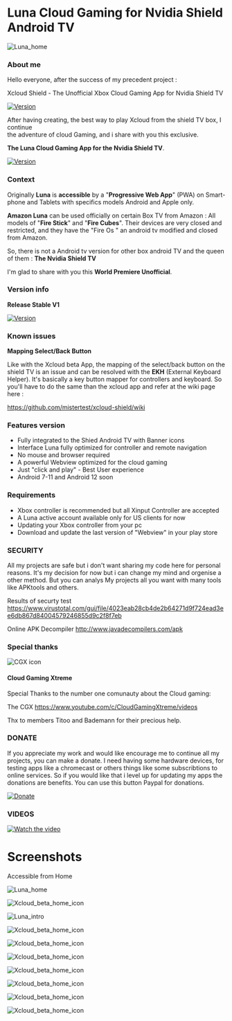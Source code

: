 
# Luna Cloud Gaming for Nvidia Shield Android TV




![Luna_home](https://github.com/mistertest/luna-shield/blob/main/images/luna_banner_app.png)




### About me


Hello everyone, after the success of my precedent project : 


Xcloud Shield - The Unofficial Xbox Cloud Gaming App for Nvidia Shield TV

[![Version](https://img.shields.io/badge/Xcloud%20Shield-V4.4-brightgreen.svg)](https://github.com/mistertest/xcloud-shield/releases/tag/version_4.4)

After having creating, the best way to play Xcloud from the shield TV box, I continue <br>
the adventure of cloud Gaming, and i share with you this exclusive.

**The Luna Cloud Gaming App for the Nvidia Shield TV**.

[![Version](https://img.shields.io/badge/Luna%20Shield-V1-violet.svg)](https://github.com/mistertest/luna-shield/releases/tag/luna_shield_V1)




### Context

Originally **Luna** is **accessible** by a "**Progressive Web App**" (PWA) on Smart-phone and Tablets with specifics models Android and Apple only. 

**Amazon Luna** can be used officially on certain Box TV from Amazon : All models of "**Fire Stick**" and "**Fire Cubes**". 
Their devices are very closed and restricted, and they have the "Fire Os " an android tv modified and closed from Amazon.

So, there is not a Android tv version for other box android TV and the queen of them : **The Nvidia Shield TV**

I'm glad to share with you this **World Premiere Unofficial**.





### Version info

 **Release Stable V1** 

[![Version](https://img.shields.io/badge/Luna%20Shield-V1-violet.svg)](https://github.com/mistertest/luna-shield/releases/tag/luna_shield_V1)



### Known issues


**Mapping Select/Back Button**

Like with the Xcloud beta App, the mapping of the select/back button on the shield TV is an issue and can be resolved with the **EKH** (External Keyboard Helper). It's basically a key button mapper for controllers and keyboard. So you'll have to do the same than the xcloud app and refer at the wiki page here :

 https://github.com/mistertest/xcloud-shield/wiki
 
 
 
 ### **Features version**

- Fully integrated to the Shied Android TV with Banner icons
- Interface Luna fully optimized for controller and remote navigation 
- No mouse and browser required
- A powerful Webview optimized for the cloud gaming 
- Just "click and play" - Best User experience
- Android 7-11 and Android 12 soon



### Requirements 

- Xbox controller is recommended but all Xinput Controller are accepted
- A Luna active account available only for US clients for now
- Updating your Xbox controller from your pc
- Download and update the last version of "Webview" in your play store 



### SECURITY

All my projects are safe but i don't want sharing my code here for personal reasons. It's my decision for now but i can change my mind and orgenise a other method. 
But you can analys My projects all you want with many tools like APKtools and others.

Results of securty test 
https://www.virustotal.com/gui/file/4023eab28cb4de2b64271d9f724ead3ee6db867d84004579246855d9c2f8f7eb


Online APK Decompiler 
http://www.javadecompilers.com/apk




 
 
 ### Special thanks
 
 ![CGX icon](https://github.com/mistertest/luna-shield/blob/main/images/unnamed.jpg)
 
 
 #### Cloud Gaming Xtreme
 
 Special Thanks to the number one comunauty about the Cloud gaming:
 
 The CGX 
 https://www.youtube.com/c/CloudGamingXtreme/videos
 
 Thx to members Titoo and Bademann  for their precious help.
 
 
 
 ### DONATE

If you appreciate my work and would like encourage me to continue all my projects, you can make a donate. I need having some hardware devices, for testing apps like a chromecast or  others things like some subscribtions to online services. So if you would like that i level up for updating my apps the donations are benefits. 
You can use this button Paypal for donations.

[![Donate](https://img.shields.io/badge/Donate-PayPal-green.svg)](https://www.paypal.com/paypalme/cmsxpert)
 
 
 
 ### VIDEOS
 
[![Watch the video](https://img.youtube.com/vi/-TUMwhcMQXY/maxresdefault.jpg)](https://www.youtube.com/watch?v=-TUMwhcMQXY)
 
 
 # **Screenshots**
 
 Accessible from Home
 
 ![Luna_home](https://github.com/mistertest/luna-shield/blob/main/images/luna_home1.png)
 
 ![Xcloud_beta_home_icon](https://github.com/mistertest/luna-shield/blob/main/images/luna_int1.png)
 
 ![Luna_intro](https://github.com/mistertest/luna-shield/blob/main/images/luna_int6.png)
 
 ![Xcloud_beta_home_icon](https://github.com/mistertest/luna-shield/blob/main/images/luna_int5.png)
 
 ![Xcloud_beta_home_icon](https://github.com/mistertest/luna-shield/blob/main/images/luna_int3.png)
 
 ![Xcloud_beta_home_icon](https://github.com/mistertest/luna-shield/blob/main/images/luna_int7.png)
 
 ![Xcloud_beta_home_icon](https://github.com/mistertest/luna-shield/blob/main/images/luna_game7.png)
 
 ![Xcloud_beta_home_icon](https://github.com/mistertest/luna-shield/blob/main/images/luna_game9.png)
 
 ![Xcloud_beta_home_icon](https://github.com/mistertest/luna-shield/blob/main/images/luna_game10.png)
 
 ![Xcloud_beta_home_icon](https://github.com/mistertest/luna-shield/blob/main/images/luna_game11.png)
